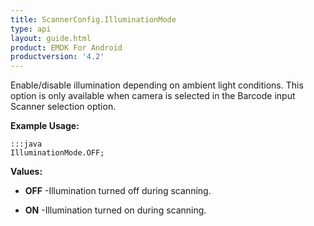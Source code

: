 ```yaml
---
title: ScannerConfig.IlluminationMode
type: api
layout: guide.html
product: EMDK For Android
productversion: '4.2'
---
```



Enable/disable illumination depending on ambient light conditions.
 This option is only available when camera is selected in the Barcode input Scanner selection option.
 
 

**Example Usage:**
	
	:::java	
	IlluminationMode.OFF;


**Values:**

* **OFF** -Illumination turned off during scanning.

* **ON** -Illumination turned on during scanning.

